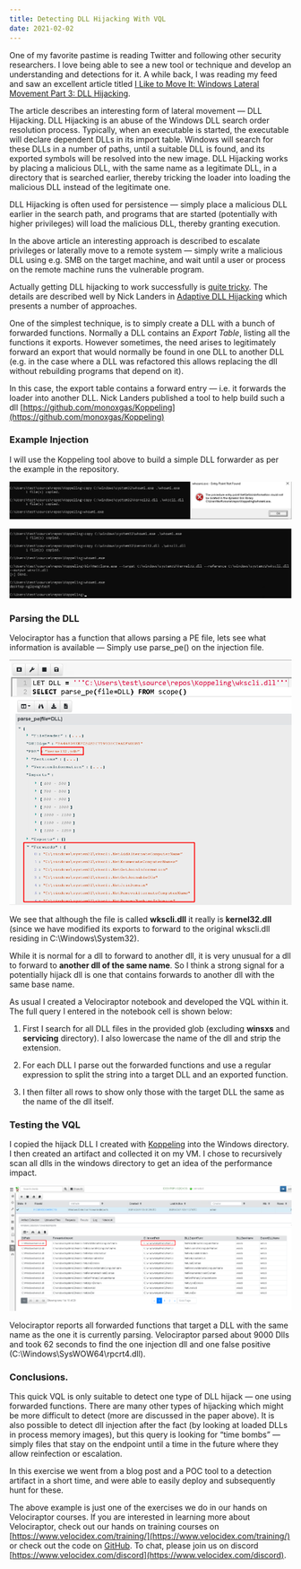 ```yaml
---
title: Detecting DLL Hijacking With VQL
date: 2021-02-02
---
```


One of my favorite pastime is reading Twitter and following other security researchers. I love being able to see a new tool or technique and develop an understanding and detections for it. A while back, I was reading my feed and saw an excellent article titled [I Like to Move It: Windows Lateral Movement Part 3: DLL Hijacking](https://www.mdsec.co.uk/2020/10/i-live-to-move-it-windows-lateral-movement-part-3-dll-hijacking/).

The article describes an interesting form of lateral movement — DLL Hijacking. DLL Hijacking is an abuse of the Windows DLL search order resolution process. Typically, when an executable is started, the executable will declare dependent DLLs in its import table. Windows will search for these DLLs in a number of paths, until a suitable DLL is found, and its exported symbols will be resolved into the new image. DLL Hijacking works by placing a malicious DLL, with the same name as a legitimate DLL, in a directory that is searched earlier, thereby tricking the loader into loading the malicious DLL instead of the legitimate one.

DLL Hijacking is often used for persistence — simply place a malicious DLL earlier in the search path, and programs that are started (potentially with higher privileges) will load the malicious DLL, thereby granting execution.

In the above article an interesting approach is described to escalate privileges or laterally move to a remote system — simply write a malicious DLL using e.g. SMB on the target machine, and wait until a user or process on the remote machine runs the vulnerable program.

Actually getting DLL hijacking to work successfully is [quite tricky](https://silentbreaksecurity.com/adaptive-dll-hijacking/). The details are described well by Nick Landers in [Adaptive DLL Hijacking](https://silentbreaksecurity.com/adaptive-dll-hijacking/) which presents a number of approaches.

One of the simplest technique, is to simply create a DLL with a bunch of forwarded functions. Normally a DLL contains an *Export Table*, listing all the functions it exports. However sometimes, the need arises to legitimately forward an export that would normally be found in one DLL to another DLL (e.g. in the case where a DLL was refactored this allows replacing the dll without rebuilding programs that depend on it).

In this case, the export table contains a forward entry — i.e. it forwards the loader into another DLL. Nick Landers published a tool to help build such a dll [https://github.com/monoxgas/Koppeling](https://github.com/monoxgas/Koppeling)

### Example Injection

I will use the Koppeling tool above to build a simple DLL forwarder as per the example in the repository.

![](../../img/1MDCiispLQZwNTqreGTQ_CQ.png)

![](../../img/1w0xeBExcn4m06ja_HLFGIg.png)

### Parsing the DLL

Velociraptor has a function that allows parsing a PE file, lets see what information is available — Simply use parse_pe() on the injection file.

![](../../img/1jogu19VYVVVeL98TDKZHNQ.png)

We see that although the file is called **wkscli.dll** it really is **kernel32.dll** (since we have modified its exports to forward to the original wkscli.dll residing in C:\Windows\System32).

While it is normal for a dll to forward to another dll, it is very unusual for a dll to forward to **another dll of the same name**. So I think a strong signal for a potentially hijack dll is one that contains forwards to another dll with the same base name.

As usual I created a Velociraptor notebook and developed the VQL within it. The full query I entered in the notebook cell is shown below:

<script src="https://gist.github.com/scudette/9a4aff9186028243e7b65da89ef538ad.js" charset="utf-8"></script>

1. First I search for all DLL files in the provided glob (excluding **winsxs** and **servicing** directory). I also lowercase the name of the dll and strip the extension.

1. For each DLL I parse out the forwarded functions and use a regular expression to split the string into a target DLL and an exported function.

1. I then filter all rows to show only those with the target DLL the same as the name of the dll itself.

### Testing the VQL

I copied the hijack DLL I created with [Koppeling](https://github.com/monoxgas/Koppeling) into the Windows directory. I then created an artifact and collected it on my VM. I chose to recursively scan all dlls in the windows directory to get an idea of the performance impact.

![](../../img/1Fcsrla6Y1rQFyBThJ-APsg.png)

Velociraptor reports all forwarded functions that target a DLL with the same name as the one it is currently parsing. Velociraptor parsed about 9000 Dlls and took 62 seconds to find the one injection dll and one false positive (C:\Windows\SysWOW64\rpcrt4.dll).

### Conclusions.

This quick VQL is only suitable to detect one type of DLL hijack — one using forwarded functions. There are many other types of hijacking which might be more difficult to detect (more are discussed in the paper above). It is also possible to detect dll injection after the fact (by looking at loaded DLLs in process memory images), but this query is looking for “time bombs” — simply files that stay on the endpoint until a time in the future where they allow reinfection or escalation.

In this exercise we went from a blog post and a POC tool to a detection artifact in a short time, and were able to easily deploy and subsequently hunt for these.

The above example is just one of the exercises we do in our hands on Velociraptor courses. If you are interested in learning more about Velociraptor, check out our hands on training courses on [https://www.velocidex.com/training/](https://www.velocidex.com/training/) or check out the code on [GitHub](https://github.com/Velocidex/velociraptor). To chat, please join us on discord [https://www.velocidex.com/discord](https://www.velocidex.com/discord).
